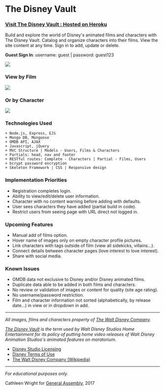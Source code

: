 # The Disney Vault

### [Visit The Disney Vault : Hosted on Heroku](https://thedisneyvault.herokuapp.com/)

Build and explore the world of Disney's animated films and characters with The Disney Vault.  Catalog and organize characters into their films.  View the site content at any time.  Sign in to add, update or delete.

**Guest Sign In**:  username: guest | password: guest123

![](http://i.imgur.com/vxnAs2v.png)

### View by Film
![](http://i.imgur.com/aUTgaSl.png)

### Or by Character
![](http://i.imgur.com/oBYeJ32.png)

### Technologies Used

```
+ Node.js, Express, EJS
+ Mongo DB, Mongoose
+ OMDB API, AJAX
+ Javascript, jQuery
+ MVC Structure | Models - Users, Films & Characters
+ Partials: head, nav and footer
+ RESTful routes: Complete - Characters | Partial - Films, Users
+ bcrypt password encryption
+ Skeleton Framework | CSS | Responsive design
```

### Implementation Priorities
+ Registration completes login.
+ Ability to view/edit/delete user information.
+ Character with no content warning before adding with defaults.
+ User sees characters they have added (partial build in code).
+ Restrict users from seeing page with URL direct not logged in.

### Upcoming Features
+ Manual add of films option.
+ Hover name of images only on empty character profile pictures.
+ Link characters with tags outside of film (view all sidekicks, villains...).
+ Connect details between character pages (love interest to love interest).
+ Share with social media.

### Known Issues
+ OMDB data not exclusive to Disney and/or Disney animated films.
+ Duplicate data able to be added in both films and characters.
+ No review or validation of images or content for quality (site age rating).
+ No username/password restriction.
+ Film and character information not sorted (alphabetically, by release date...) in view or in dropdown in add.

---

*All images, films and characters property of [The Walt Disney Company](https://thewaltdisneycompany.com/).*

*[The Disney Vault](https://en.wikipedia.org/wiki/Disney_Vault) is the term used by Walt Disney Studios Home Entertainment for its policy of putting home video releases of Walt Disney Animation Studios's animated features on moratorium.*

+ [Disney Studio Licensing](http://www.disneystudiolicensing.com/)
+ [Disney Terms of Use](https://disneytermsofuse.com/)
+ [The Walt Disney Company (Wikipedia)](https://en.wikipedia.org/wiki/The_Walt_Disney_Company)

---
*For educational purposes only.*  

Cathleen Wright for [General Assembly](https://generalassemb.ly/), 2017
